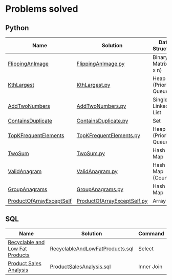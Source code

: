 # Problems solved

## Python
| Name | Solution | Data Structure | 
| --- | --- | --- | 
| [FlippingAnImage](https://leetcode.com/problems/flipping-an-image/) | [FlippingAnImage.py](https://github.com/samacciu23/LeetCode/blob/main/problems/python/matrix/FlippingAnImage.py) | Binary Matrix (n x n) |
| [KthLargest](https://leetcode.com/problems/kth-largest-element-in-a-stream/) | [KthLargest.py](https://github.com/samacciu23/LeetCode/blob/main/problems/python/heap%20(priority)%20queue/KthLargest.py) | Heap (Priority) Queue |
| [AddTwoNumbers](https://leetcode.com/problems/add-two-numbers/) | [AddTwoNumbers.py](https://github.com/samacciu23/LeetCode/blob/main/problems/python/single%20linked%20list/AddTwoNumbers.py) | Single Linked List |
| [ContainsDuplicate](https://leetcode.com/problems/add-two-numbers/) | [ContainsDuplicate.py](https://github.com/samacciu23/LeetCode/blob/main/problems/python/set/ContainsDuplicate.py) | Set |
| [TopKFrequentElements](https://leetcode.com/problems/top-k-frequent-elements/) | [TopKFrequentElements.py](https://github.com/samacciu23/LeetCode/blob/main/problems/python/heap%20(priority)%20queue/TopKFrequentElements.py) | Heap (Priority) Queue |
| [TwoSum](https://leetcode.com/problems/two-sum/) | [TwoSum.py](https://github.com/samacciu23/LeetCode/blob/main/problems/python/hash%20map/TwoSum.py) | Hash Map |
| [ValidAnagram](https://leetcode.com/problems/valid-anagram/) | [ValidAnagram.py](https://github.com/samacciu23/LeetCode/blob/main/problems/python/hash%20map/ValidAnagram.py) | Hash Map (Counter) |
| [GroupAnagrams](https://leetcode.com/problems/group-anagrams/) | [GroupAnagrams.py](https://github.com/samacciu23/LeetCode/blob/main/problems/python/hash%20map/GroupAnagrams.py) | Hash Map |
| [ProductOfArrayExceptSelf](https://leetcode.com/problems/product-of-array-except-self/) | [ProductOfArrayExceptSelf.py](https://github.com/samacciu23/LeetCode/blob/main/problems/python/array/ProductOfArrayExceptSelf.py) | Array |

## SQL
| Name | Solution | Command | 
| --- | --- | --- | 
| [Recyclable and Low Fat Products](https://leetcode.com/problems/recyclable-and-low-fat-products/) | [RecyclableAndLowFatProducts.sql](https://github.com/samacciu23/LeetCode/blob/main/problems/sql/select/RecyclableAndLowFatProducts.sql) | Select |
| [Product Sales Analysis](https://leetcode.com/problems/product-sales-analysis-i/) | [ProductSalesAnalysis.sql](https://github.com/samacciu23/LeetCode/blob/main/problems/sql/inner%20join/ProductSalesAnalysis.sql) | Inner Join |
